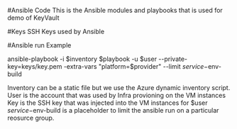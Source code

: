 #Ansible Code
This is the Ansible modules and playbooks that is used for demo of KeyVault


#Keys
SSH Keys used by Ansible

#Ansible run Example

ansible-playbook -i $inventory $playbook  -u $user --private-key=keys/key.pem -extra-vars "platform=$provider" --limit $service-$env-build

Inventory can be a static file but we use the Azure dynamic inventory script.
User is the account that was used by Infra provioning on the VM instances
Key is the SSH key that was injected into the VM instances for $user
$service-$env-build is a placeholder to limit the ansible run on a particular reosurce group.

